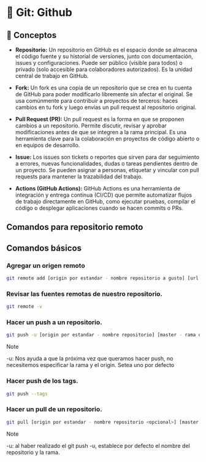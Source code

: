 # 📌 Git: Github

## 🧩 Conceptos

- **Repositorio:** Un repositorio en GitHub es el espacio donde se almacena el código fuente y su historial de versiones, junto con documentación, issues y configuraciones. Puede ser público (visible para todos) o privado (solo accesible para colaboradores autorizados). Es la unidad central de trabajo en GitHub.

- **Fork:** Un fork es una copia de un repositorio que se crea en tu cuenta de GitHub para poder modificarlo libremente sin afectar el original. Se usa comúnmente para contribuir a proyectos de terceros: haces cambios en tu fork y luego envías un pull request al repositorio original.

- **Pull Request (PR):** Un pull request es la forma en que se proponen cambios a un repositorio. Permite discutir, revisar y aprobar modificaciones antes de que se integren a la rama principal. Es una herramienta clave para la colaboración en proyectos de código abierto o en equipos de desarrollo.

- **Issue:** Los issues son tickets o reportes que sirven para dar seguimiento a errores, nuevas funcionalidades, dudas o tareas pendientes dentro de un proyecto. Se pueden asignar a personas, etiquetar y vincular con pull requests para mantener la trazabilidad del trabajo.

- **Actions (GitHub Actions):** GitHub Actions es una herramienta de integración y entrega continua (CI/CD) que permite automatizar flujos de trabajo directamente en GitHub, como ejecutar pruebas, compilar el código o desplegar aplicaciones cuando se hacen commits o PRs.

##  Comandos para repositorio remoto

## Comandos básicos

### Agregar un origen remoto
```bash
git remote add [origin por estandar - nombre repositorio a gusto] [url github]
```

### Revisar las fuentes remotas de nuestro repositorio.
```bash
git remote -v
```

### Hacer un push a un repositorio.
```bash
git push -u [origin por estandar - nombre repositorio] [master - rama que deseamos enviar]
```
> [!NOTE]
> -u: Nos ayuda a que la próxima vez que queramos hacer push, no necesitemos especificar la rama y el origin. Setea uno por defecto

### Hacer push de los tags.
```bash
git push --tags
```

### Hacer un pull de un repositorio.
```bash
git pull [origin por estandar - nombre repositorio <opcional>] [master - rama que deseamos recibir<opcional>]
```
> [!NOTE]
> -u: al haber realizado el git push -u, establece por defecto el nombre del repositorio y la rama.